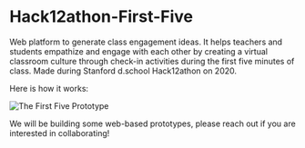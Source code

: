 # Hack12athon-First-Five
Web platform to generate class engagement ideas. It helps teachers and students empathize and engage with each other by creating a virtual classroom culture through check-in activities during the first five minutes of class. Made during Stanford d.school Hack12athon on 2020.

Here is how it works:

![The First Five Prototype](https://user-images.githubusercontent.com/64348681/80864626-0ab42e00-8cae-11ea-940f-916d646da616.png)

We will be building some web-based prototypes, please reach out if you are interested in collaborating!
